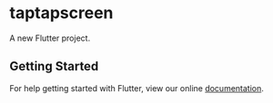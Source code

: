 # taptapscreen

A new Flutter project.

## Getting Started

For help getting started with Flutter, view our online
[documentation](https://flutter.io/).
